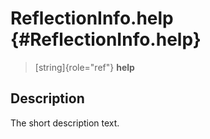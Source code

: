 ReflectionInfo.help {#ReflectionInfo.help}
===================

> [string]{role="ref"} **help**

Description
-----------

The short description text.
